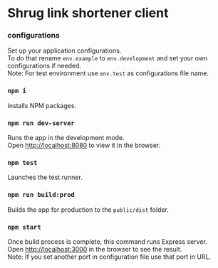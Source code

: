 # Shrug link shortener client

### configurations

Set up your application configurations.<br>
To do that rename `env.example` to `env.development` and set your own configurations if needed.<br>
Note: For test environment use `env.test` as configurations file name.

### `npm i`

Installs NPM packages.

### `npm run dev-server`

Runs the app in the development mode.<br>
Open [http://localhost:8080](http://localhost:8080) to view it in the browser.

### `npm test`

Launches the test runner.

### `npm run build:prod`

Builds the app for production to the `public/dist` folder.

### `npm start`

Once build process is complete, this command runs Express server.<br>
Open [http://localhost:3000](http://localhost:3000) in the browser to see the result.<br>
Note: If you set another port in configuration file use that port in URL.
